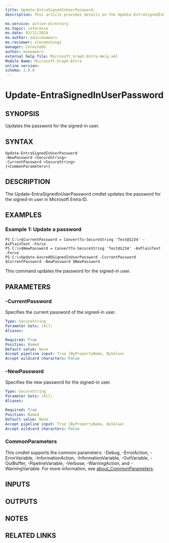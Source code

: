 ```yaml
---
title: Update-EntraSignedInUserPassword.
description: This article provides details on the Update-EntraSignedInUserPassword command.

ms.service: active-directory
ms.topic: reference
ms.date: 03/12/2024
ms.author: eunicewaweru
ms.reviewer: stevemutungi
manager: CelesteDG
author: msewaweru
external help file: Microsoft.Graph.Entra-Help.xml
Module Name: Microsoft.Graph.Entra
online version:
schema: 2.0.0
---
```


# Update-EntraSignedInUserPassword

## SYNOPSIS
Updates the password for the signed-in user.

## SYNTAX

```
Update-EntraSignedInUserPassword 
-NewPassword <SecureString> 
-CurrentPassword <SecureString>
[<CommonParameters>]
```

## DESCRIPTION
The Update-EntraSignedInUserPassword cmdlet updates the password for the signed-in user in Microsoft Entra ID.

## EXAMPLES

### Example 1: Update a password
```
PS C:\>$CurrentPassword = ConvertTo-SecureString 'Test@1234' -AsPlainText -Force
PS C:\>$NewPassword = ConvertTo-SecureString 'Test@1234' -AsPlainText -Force
PS C:\>Update-AzureADSignedInUserPassword -CurrentPassword $CurrentPassword -NewPassword $NewPassword
```

This command updates the password for the signed-in user.

## PARAMETERS

### -CurrentPassword
Specifies the current password of the signed-in user.

```yaml
Type: SecureString
Parameter Sets: (All)
Aliases:

Required: True
Position: Named
Default value: None
Accept pipeline input: True (ByPropertyName, ByValue)
Accept wildcard characters: False
```



### -NewPassword
Specifies the new password for the signed-in user.

```yaml
Type: SecureString
Parameter Sets: (All)
Aliases:

Required: True
Position: Named
Default value: None
Accept pipeline input: True (ByPropertyName, ByValue)
Accept wildcard characters: False
```

### CommonParameters
This cmdlet supports the common parameters: -Debug, -ErrorAction, -ErrorVariable, -InformationAction, -InformationVariable, -OutVariable, -OutBuffer, -PipelineVariable, -Verbose, -WarningAction, and -WarningVariable. For more information, see [about_CommonParameters](http://go.microsoft.com/fwlink/?LinkID=113216).

## INPUTS

## OUTPUTS

## NOTES

## RELATED LINKS
